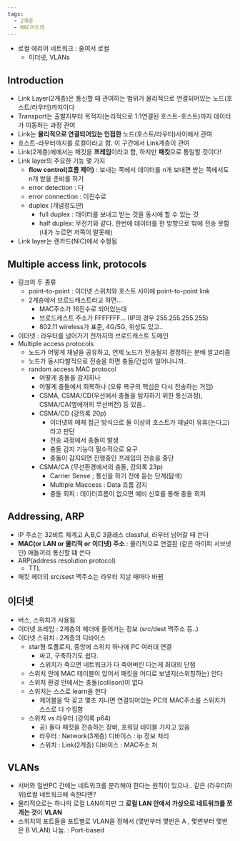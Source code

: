 ```yaml
---
tags:
  - 2계층
  - MAC어드레
---
```

- 로컬 에리어 네트워크 : 줄여서 로컬
	- 이더넷, VLANs

## Introduction

- Link Layer(2계층)은 통신할 때 관여하는 범위가 물리적으로 연결되어있는 노드(호스트/라우터)까지이다
- Transport는 출발지부터 목적지(논리적으로 1:1연결된 호스트-호스트)까지 데이터가 이동하는 과정 관여
- Link는 **물리적으로 연결되어있는 인접한** 노드(호스트/라우터)사이에서 관여
- 호스트-라우터까지를 로컬이라고 함. 이 구간에서 Link계층이 관여
- Link(2계층)에에서는 패킷을 **프레임**이라고 함, 하지만 **패킷**으로 통일할 것이다!
- Link layer의 주요한 기능 몇 가지
	- **flow control(흐름 제어)** : 보내는 쪽에서 데이터를 n개 보내면 받는 쪽에서도 n개 받을 준비를 하기
	- error detection : 다
	- error connection : 이진수로 
	- duplex (개념정도만)
		- full duplex :  데이터를 보내고 받는 것을 동시에 할 수 있는 것 
		- half duplex:  무전기와 같다. 한번에 데이터를 한 방향으로 밖에 전송 못함 (내가 누르면 저쪽이 말못해)
- Link layer는 랜카드(NIC)에서 수행됨


## Multiple access link, protocols
- 링크의 두 종류
	- point-to-point : 이더넷 스위치와 호스트 사이에 point-to-point link 
	- 2계층에서 브로드캐스트라고 하면...
		- MAC주소가 16진수로 되어있는데
		- 브로드캐스트 주소가 FFFFFFF... (IP의 경우 255.255.255.255)
		- 802.11 wireless가 표준, 4G/5G, 위성도 있고..
- 이더넷 : 라우터를 넘어가기 전까지의 브로드캐스트 도메인
- Multiple access protocols
	- 노드가 어떻게 채널을 공유하고, 언제 노드가 전송될지 결정하는 분배 알고리즘
	- 노드가 동시다발적으로 전송을 하면 충돌/간섭이 일어나니까..
	- random access MAC protocol
		- 어떻게 충돌을 감지하나
		- 어떻게 충돌에서 회복하나 (오류 복구의 핵심은 다시 전송하는 거임)
		- CSMA, CSMA/CD(우선에서 충돌을 탐지하기 위한 통신과정), CSMA/CA(옆에꺼의 무선버전) 등 있음..
		- CSMA/CD (강의록 20p)
			- 이더넷의 매체 접근 방식으로 둘 이상의 호스트가 채널이 유휴(논다고) 라고 판단
			- 전송 과정에서 충돌이 발생
			- 충돌 감지 기능이 필수적으로 요구
			- 충돌이 감지되면 진행중인 프레임의 전송을 중단
		- CSMA/CA (무선환경에서의 충돌, 강의록 23p)
			- Carrier Sense ; 통신을 하기 전에 듣는 단계(탐색)
			- Multiple Maccess : Data 흐름 감지
			- 충돌 회피 : 데이터흐름이 없으면 예비 신호를 통해 충돌 회피

## Addressing, ARP
- IP 주소는 32비트 체계고 A,B,C 3클래스 classful, 라우터 넘어갈 때 쓴다
- **MAC(or LAN or 물리적 or 이더넷) 주소** : 물리적으로 연결된 (같은 아이피 서브넷인) 애들끼리 통신할 떄 쓴다
- ARP(address resolution protocol)
	- TTL
- 패킷 헤더의 src/sest 맥주소는 라우터 지날 때마다 바뀜

## 이더넷

- 버스, 스위치가 사용됨
- 이더넷 프레임 : 2계층의 헤더에 들어가는 정보 (src/dest 맥주소 등..)
- 이더넷 스위치 : 2계층의 디바이스
	- star형 토폴로지, 중앙에 스위치 하나에 PC 여러대 연결
		- 싸고, 구축하기도 쉽다.
		- 스위치가 죽으면 네트워크가 다 죽어버린 다는게 최대의 단점
	- 스위치 안에 MAC 테이블이 있어서 패킷을 어디로 보낼지(스위칭하는) 안다
	- 스위치 환경 안에서는 충돌(collison)이 없다
	- 스위치는 스스로 learn을 한다
		- 케이블을 딱 꽂고 몇초 지나면 연결되어있는 PC의 MAC주소를 스위치가 스스로 다 수집함
	- 스위치 vs 라우터 (강의록 p64)
		- 공) 둘다 패킷을 전송하는 장비, 포워딩 테이블 가지고 있음
		- 라우터 : Network(3계층) 디바이스 : ip 정보 처리
		- 스위치 : Link(2계층) 디바이스 : MAC주소 처

## VLANs

- 서버와 일반PC 간에는 네트워크를 분리해야 한다는 원칙이 있으나.. 같은 (라우터하위)로컬 네트워크에 속한다면?
- 물리적으로는 하나의 로컬 LAN이지만 그 **로컬 LAN 안에서 가상으로 네트워크를 쪼개는 것**이 **VLAN**
- 스위치의 포트들을 포트별로 VLAN을 정해서 (몇번부터 몇번은 A , 몇번부터 몇번은 B VLAN) 나눔. : Port-based


